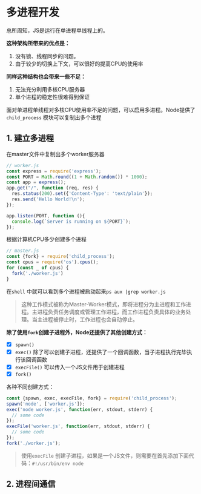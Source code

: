 # 多进程开发

总所周知，JS是运行在单进程单线程上的。

**这种架构所带来的优点是：**

1. 没有锁、线程同步的问题。
2. 由于较少的切换上下文，可以很好的提高CPU的使用率

**同样这种结构也会带来一些不足：**

1. 无法充分利用多核CPU服务器
2. 单个进程的稳定性很难得到保证

面对单进程单线程对多核CPU使用率不足的问题，可以启用多进程。Node提供了`child_process` 模块可以复制出多个进程

## 1. 建立多进程

在master文件中复制出多个worker服务器

```javascript
// worker.js
const express = require('express');
const PORT = Math.round((1 + Math.random()) * 1000);
const app = express();
app.get("/", function (req, res) {
  res.status(200).set({'Content-Type': 'text/plain'});
  res.send('Hello World!\n');
});

app.listen(PORT, function (){
  console.log(`Server is running on ${PORT}`);
});
```

根据计算机CPU多少创建多个进程

```javascript
// master.js
const {fork} = require('child_process');
const cpus = require('os').cpus();
for (const _ of cpus) {
  fork('./worker.js')
}
```

在`shell` 中就可以看到多个进程被启动起来`ps aux |grep worker.js`

> 这种工作模式被称为Master-Worker模式，即将进程分为主进程和工作进程。主进程负责任务调度或管理工作进程，而工作进程负责具体的业务处理。当主进程被停止时，工作进程也会自动停止。



**除了使用`fork`创建子进程外，Node还提供了其他创建方式：**

- [x] `spawn()` 
- [x] `exec()`  除了可以创建子进程，还提供了一个回调函数，当子进程执行完毕执行该回调函数
- [x] `execFile()`  可以传入一个JS文件用于创建进程
- [x] `fork()` 

各种不同创建方式：

```javascript
const {spawn, exec, execFile, fork} = require('child_process');
spawn('node', ['worker.js']);
exec('node worker.js', function(err, stdout, stderr) {
  // some code
});
execFile('worker.js', function(err, stdout, stderr) {
  // some code
});
fork('./worker.js');
```

> 使用`execFile`	创建子进程，如果是一个JS文件，则需要在首先添加下面代码：`#!/usr/bin/env node`

## 2. 进程间通信



